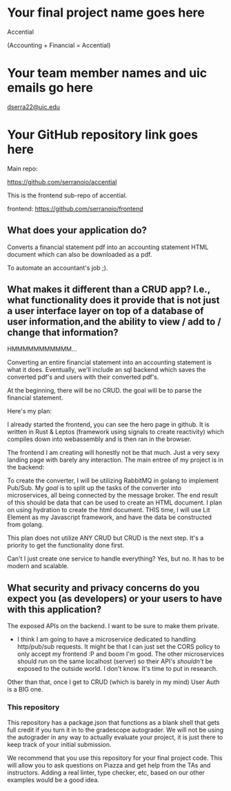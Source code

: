 # Your final project name goes here
Accential 

(Accounting + Financial = Accential)
# Your team member names and uic emails go here
dserra22@uic.edu

# Your GitHub repository link goes here

Main repo:

https://github.com/serranoio/accential


This is the frontend sub-repo of accential.

frontend:
https://github.com/serranoio/frontend


## What does your application do?

Converts a financial statement pdf into an accounting statement HTML document which can also be downloaded as a pdf.

To automate an accountant's job ;).


## What makes it different than a CRUD app? I.e., what functionality does it provide that is not just a user interface layer on top of a database of user information,and the ability to view / add to / change that information?

HMMMMMMMMMMM...

Converting an entire financial statement into an accounting statement is what it does. Eventually, we'll include an sql backend which saves the converted pdf's and users with their converted pdf's.

At the beginning, there will be no CRUD. the goal will be to parse the financial statement.

Here's my plan:

I already started the frontend, you can see the hero page in github. It is written in Rust & Leptos (framework using signals to create reactivity) which compiles down into webassembly and is then ran in the browser.

The frontend I am creating will honestly not be that much. Just a very sexy landing page with barely any interaction. The main entree of my project is in the backend:

To create the converter, I will be utilizing RabbitMQ in golang to implement Pub/Sub. My *goal* is to split up the tasks of the converter into microservices, all being connected by the message broker. The end result of this should be data that can be used to create an HTML document. I plan on using hydration to create the html document. THIS time, I will use Lit Element as my Javascript framework, and have the data be constructed from golang. 

This plan does not utilize ANY CRUD but CRUD is the next step. It's a priority to get the functionality done first.

Can't I just create one service to handle everything?
Yes, but no. It has to be modern and scalable. 

## What security and privacy concerns do you expect you (as developers) or your users to have with this application?

The exposed APIs on the backend. I want to be sure to make them private.
  - I think I am going to have a microservice dedicated to handling http/pub/sub requests. It might be that I can just set the CORS policy to only accept my frontend :P and boom I'm good. The other microservices should run on the same localhost (server) so their API's *shouldn't* be exposed to the outside world. I don't know. It's time to put in research.

Other than that, once I get to CRUD (which is barely in my mind) User Auth is a BIG one.

### This repository

This repository has a package.json that functions as a blank shell that gets full credit if you turn it in to the gradescope autograder. We will not be using the autograder in any way to actually evaluate your project, it is just there to keep track of your initial submission.

We recommend that you use this repository for your final project code. This will allow you to ask questions on Piazza and get help from the TAs and instructors. Adding a real linter, type checker, etc, based on our other examples would be a good idea.


